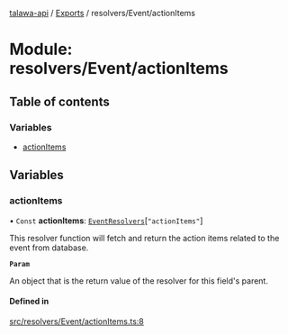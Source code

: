 [talawa-api](../README.md) / [Exports](../modules.md) / resolvers/Event/actionItems

# Module: resolvers/Event/actionItems

## Table of contents

### Variables

- [actionItems](resolvers_Event_actionItems.md#actionitems)

## Variables

### actionItems

• `Const` **actionItems**: [`EventResolvers`](types_generatedGraphQLTypes.md#eventresolvers)[``"actionItems"``]

This resolver function will fetch and return the action items related to the event from database.

**`Param`**

An object that is the return value of the resolver for this field's parent.

#### Defined in

[src/resolvers/Event/actionItems.ts:8](https://github.com/PalisadoesFoundation/talawa-api/blob/fa10711/src/resolvers/Event/actionItems.ts#L8)

